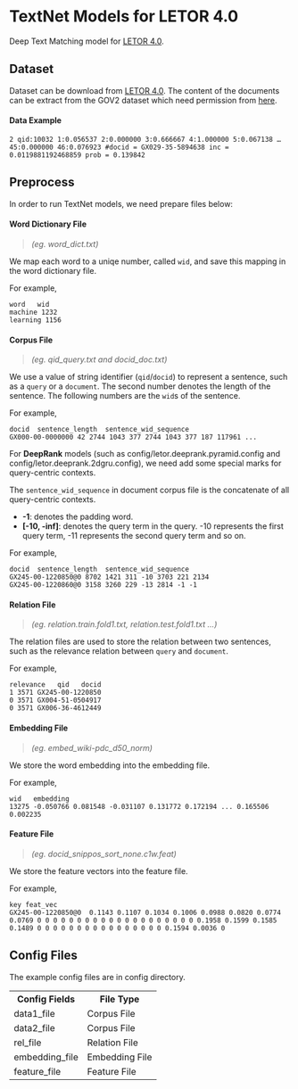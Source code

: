 # TextNet Models for LETOR 4.0 #

Deep Text Matching model for [LETOR 4.0](https://www.microsoft.com/en-us/research/project/letor-learning-rank-information-retrieval/). 

## Dataset

Dataset can be download from [LETOR 4.0](https://www.microsoft.com/en-us/research/project/letor-learning-rank-information-retrieval/).
The content of the documents can be extract from the GOV2 dataset which need permission from [here](http://ir.dcs.gla.ac.uk/test_collections/access_to_data.html).

#### Data Example
```
2 qid:10032 1:0.056537 2:0.000000 3:0.666667 4:1.000000 5:0.067138 … 45:0.000000 46:0.076923 #docid = GX029-35-5894638 inc = 0.0119881192468859 prob = 0.139842
```

## Preprocess

In order to run TextNet models, we need prepare files below:

#### **Word Dictionary File**   

> *(eg. word_dict.txt)*

We map each word to a uniqe number, called `wid`, and save this mapping in the word dictionary file. 

For example,

```
word   wid
machine 1232
learning 1156
```

#### **Corpus File**    

> *(eg. qid_query.txt and docid_doc.txt)*

We use a value of string identifier (`qid`/`docid`) to represent a sentence, such as a `query` or a `document`. The second number denotes the length of the sentence. The following numbers are the `wid`s of the sentence.

For example,

```
docid  sentence_length  sentence_wid_sequence
GX000-00-0000000 42 2744 1043 377 2744 1043 377 187 117961 ...
```

For **DeepRank** models (such as config/letor.deeprank.pyramid.config and config/letor.deeprank.2dgru.config), we need add some special marks for query-centric contexts.

The ```sentence_wid_sequence``` in document corpus file is the concatenate of all query-centric contexts. 

- **-1**: denotes the padding word.
- **[-10, -inf]**: denotes the query term in the query. -10 represents the first query term, -11 represents the second query term and so on.


For example,

```
docid  sentence_length  sentence_wid_sequence
GX245-00-1220850@0 8702 1421 311 -10 3703 221 2134 
GX245-00-1220860@0 3158 3260 229 -13 2814 -1 -1
```

#### **Relation File**    

> *(eg. relation.train.fold1.txt, relation.test.fold1.txt ...)*

The relation files are used to store the relation between two sentences, such as the relevance relation between `query` and `document`.

For example,

```
relevance   qid   docid
1 3571 GX245-00-1220850
0 3571 GX004-51-0504917
0 3571 GX006-36-4612449
```

#### **Embedding File**    

> *(eg. embed_wiki-pdc_d50_norm)*

We store the word embedding into the embedding file.

For example,

```
wid   embedding
13275 -0.050766 0.081548 -0.031107 0.131772 0.172194 ... 0.165506 0.002235
```

#### **Feature File**

> *(eg. docid_snippos_sort_none.c1w.feat)*

We store the feature vectors into the feature file.

For example,

```
key feat_vec
GX245-00-1220850@0  0.1143 0.1107 0.1034 0.1006 0.0988 0.0820 0.0774 0.0769 0 0 0 0 0 0 0 0 0 0 0 0 0 0 0 0 0 0 0 0 0.1958 0.1599 0.1585 0.1489 0 0 0 0 0 0 0 0 0 0 0 0 0 0 0 0 0.1594 0.0036 0
```

## Config Files

The example config files are in config directory.

<table>
<tr>
    <th>Config Fields</th>
    <th>File Type</th>
</tr>
<tr>
    <td> data1_file </td>
    <td> Corpus File </td>
</tr>
<tr>
    <td> data2_file </td>
    <td> Corpus File </td>
</tr>
<tr>
    <td> rel_file </td>
    <td> Relation File </td>
</tr>
<tr>
    <td> embedding_file </td>
    <td> Embedding File </td>
</tr>
<tr>
    <td> feature_file </td>
    <td> Feature File </td>
</tr>
</table>
